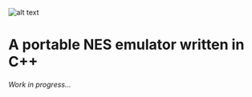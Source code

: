 [logo]: https://github.com/dawid9554/NESgaro/blob/master/logo.png

![alt text][logo]

# **A portable NES emulator written in C++**

###### Work in progress...
